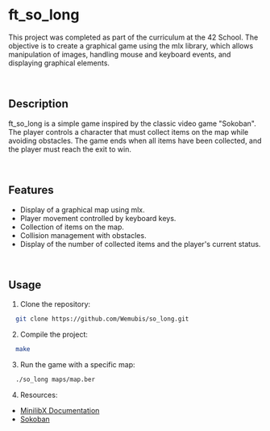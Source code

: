 # ft_so_long

This project was completed as part of the curriculum at the 42 School. The objective is to create a graphical game using the mlx library, which allows manipulation of images, handling mouse and keyboard events, and displaying graphical elements.

<br>

## Description

ft_so_long is a simple game inspired by the classic video game "Sokoban". The player controls a character that must collect items on the map while avoiding obstacles. The game ends when all items have been collected, and the player must reach the exit to win.

<br>

## Features

- Display of a graphical map using mlx.
- Player movement controlled by keyboard keys.
- Collection of items on the map.
- Collision management with obstacles.
- Display of the number of collected items and the player's current status.

<br>

## Usage

1. Clone the repository:
```bash
  git clone https://github.com/Wemubis/so_long.git
```

2. Compile the project:
```bash
  make
```

3. Run the game with a specific map:
```bash
  ./so_long maps/map.ber
```

4. Resources:
- [MinilibX Documentation](https://harm-smits.github.io/42docs/libs/minilibx/getting_started.html)
- [Sokoban](https://en.wikipedia.org/wiki/Sokoban)
